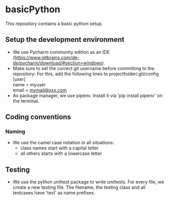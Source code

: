 # basicPython
This repository contains a basic python setup.

## Setup the development environment
* We use Pycharm community edition as an IDE (https://www.jetbrains.com/de-de/pycharm/download/#section=windows).
*  Make sure to set the correct git username before committing to the repository:
For this, add the following lines to projectfolder/.git/config  
    [user]  
    name = myuser  
    email = mymail@xxx.com
* As package manager, we use pipenv. Install it via
'pip install pipenv' on the terminal.

## Coding conventions
### Naming
* We use the camel case notation in all situations:
    * class names start with a capital letter
    * all others starts with a lowercase letter

## Testing
* We use the python unittest package to write unittests. For every file, we create a new testing file. The filename, the testing class and all testcases have 'test' as name prefixes.




